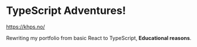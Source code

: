 # TypeScript Adventures!

https://khps.no/

Rewriting my portfolio from basic React to TypeScript, **Educational reasons**.